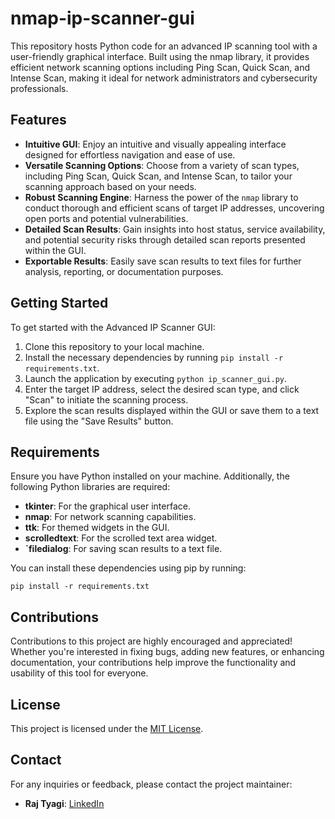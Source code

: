# nmap-ip-scanner-gui 
This repository hosts Python code for an advanced IP scanning tool with a user-friendly graphical interface. Built using the nmap library, it provides efficient network scanning options including Ping Scan, Quick Scan, and Intense Scan, making it ideal for network administrators and cybersecurity professionals.
  
     
## Features
 
- **Intuitive GUI**: Enjoy an intuitive and visually appealing interface designed for effortless navigation and ease of use. 
- **Versatile Scanning Options**: Choose from a variety of scan types, including Ping Scan, Quick Scan, and Intense Scan, to tailor your scanning approach based on your needs.
- **Robust Scanning Engine**: Harness the power of the `nmap` library to conduct thorough and efficient scans of target IP addresses, uncovering open ports and potential vulnerabilities.
- **Detailed Scan Results**: Gain insights into host status, service availability, and potential security risks through detailed scan reports presented within the GUI.
- **Exportable Results**: Easily save scan results to text files for further analysis, reporting, or documentation purposes.

## Getting Started

To get started with the Advanced IP Scanner GUI:

1. Clone this repository to your local machine.
2. Install the necessary dependencies by running `pip install -r requirements.txt`.
3. Launch the application by executing `python ip_scanner_gui.py`.
4. Enter the target IP address, select the desired scan type, and click "Scan" to initiate the scanning process.
5. Explore the scan results displayed within the GUI or save them to a text file using the "Save Results" button.

## Requirements

Ensure you have Python installed on your machine. Additionally, the following Python libraries are required:

- **tkinter**: For the graphical user interface.
- **nmap**: For network scanning capabilities.
- **ttk**: For themed widgets in the GUI.
- **scrolledtext**: For the scrolled text area widget.
- **`filedialog**: For saving scan results to a text file.

You can install these dependencies using pip by running:

```
pip install -r requirements.txt
```

## Contributions

Contributions to this project are highly encouraged and appreciated! Whether you're interested in fixing bugs, adding new features, or enhancing documentation, your contributions help improve the functionality and usability of this tool for everyone. 

## License

This project is licensed under the [MIT License](LICENSE).

## Contact

For any inquiries or feedback, please contact the project maintainer:

- **Raj Tyagi**: [LinkedIn](https://www.linkedin.com/in/raj-tyagi-83765b21b/) 


